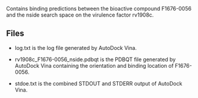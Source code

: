 Contains binding predictions between the bioactive compound F1676-0056 and the nside search space on the virulence factor rv1908c.

## Files

- log.txt is the log file generated by AutoDock Vina.

- rv1908c_F1676-0056_nside.pdbqt is the PDBQT file generated by AutoDock Vina containing the orientation and binding location of F1676-0056.

- stdoe.txt is the combined STDOUT and STDERR output of AutoDock Vina.

